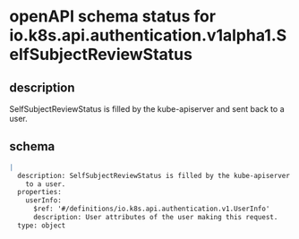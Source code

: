 # openAPI schema status for io.k8s.api.authentication.v1alpha1.SelfSubjectReviewStatus

## description

SelfSubjectReviewStatus is filled by the kube-apiserver and sent back to a user.

## schema

```yaml
|
  description: SelfSubjectReviewStatus is filled by the kube-apiserver and sent back
    to a user.
  properties:
    userInfo:
      $ref: '#/definitions/io.k8s.api.authentication.v1.UserInfo'
      description: User attributes of the user making this request.
  type: object

```
